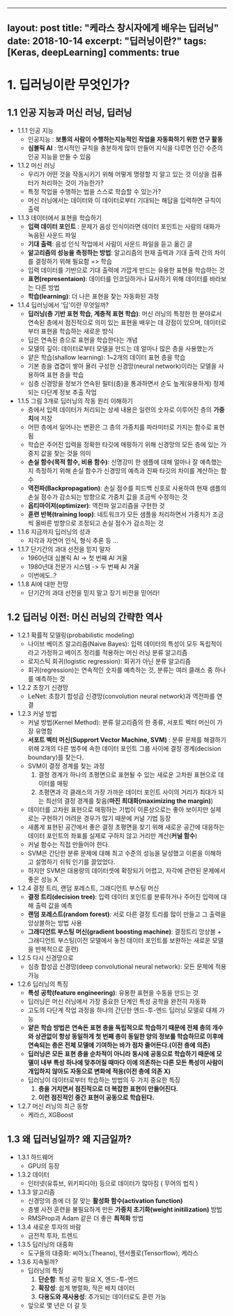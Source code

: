 
---
layout: post
title: "케라스 창시자에게 배우는 딥러닝"
date: 2018-10-14
excerpt: "딥러닝이란?"
tags: [Keras, deepLearning]
comments: true
---

# 1. 딥러닝이란 무엇인가?

## 1.1 인공 지능과 머신 러닝, 딥러닝

* 1.1.1 인공 지능
	* 인공지능 : **보통의 사람이 수행하는지능적인 작업을 자동화하기 위한 연구 활동**
	* **심볼릭 AI** : 명시적인 규칙을 충분하게 많이 만들어 지식을 다루면 인간 수준의 인공 지능을 만들 수 있음
* 1.1.2 머신 러닝
	* 우리가 어떤 것을 작동시키기 위해 어떻게 명령할 지 알고 있는 것 이상을 컴퓨터가 처리하는 것이 가능한가?
	* 특정 작업을 수행하는 법을 스스로 학습할 수 있는가?
	* 머신 러닝에서는 데이터와 이 데이터로부터 기대되는 해답을 입력하면 규칙이 출력
* 1.1.3 데이터에서 표현을 학습하기
	* **입력 데이터 포인트** : 문제가 음성 인식이라면 데이터 포인트는 사람의 대화가 녹음된 사운드 파일
	* **기대 출력**: 음성 인식 작업에서 사람이 사운드 파일을 듣고 옮긴 글
	* **알고리즘의 성능을 측정하는 방법**: 알고리즘의 현재 출력과 기대 출력 간의 차이를 결정하기 위해 필요함 => 학습
	* 입력 데이터를 기반으로 기대 출력에 가깝게 만드는 유용한 표현을 학습하는 것
	* **표현(representaion)**: 데이터를 인코딩하거나 묘사하기 위해 데이터를 바라보는 다른 방법
	* **학습(learning)**: 더 나은 표현을 찾는 자동화된 과정
* 1.1.4 딥러닝에서 '딥'이란 무엇일까?
	* **딥러닝(층 기반 표현 학습, 계층적 표현 학습)**: 머신 러닝의 특정한 한 분야로서 연속된 층에서 점진적으로 의미 있는 표현을 배우는 데 강점이 있으며, 데이터로부터 표현을 학습하는 새로운 방식
	* 딥은 연속된 층으로 표현을 학습한다는 개념
	* 모델의 깊이: 데이터로부터 모델을 만드는 데 얼마나 많은 층을 사용했는가
	* 얕은 학습(shallow learning): 1~2개의 데이터 표현 층을 학습
	* 기본 층을 겹겹이 쌓아 욜러 구성한 신경망(neural network)이라는 모델을 사용하여 표현 층을 학습
	* 심층 신경망을 정보가 연속된 필터(층)을 통과하면서 순도 높게(유용하게) 정제되는 다단계 정보 추출 작업
* 1.1.5 그림 3개로 딥러닝의 작동 원리 이해하기
	* 층에서 입력 데이터가 처리되는 상세 내용은 일련의 숫자로 이루어진 층의 **가중치**에 저장
	* 어떤 층에서 일어나는 변환은 그 층의 가중치를 파라미터로 가지는 함수로 표현됨
	* 학습은 주어진 입력을 정확한 타깃에 매핑하기 위해 신경망의 모든 층에 있는 가중치 값을 찾는 것을 의미
	* **손실 함수(목적 함수, 비용 함수)**: 신명강미 한 샘플에 대해 얼마나 잘 예측했는지 측정하기 위해 손실 함수가 신경망의 예측과 진짜 타깃의 차이를 계산하는 함수
	* **역전파(Backpropagation)**: 손실 점수를 피드백 신호로 사용하여 현재 샘플의 손실 점수가 감소되는 방향으로 가중치 값을 조금씩 수정하는 것
	* **옵티마이저(optimizer)**: 역전파 알고리즘을 구현한 것
	* **훈련 반복(training loop)**: 네트워크가 모든 샘플을 처리하면서 가중치가 조금씩 올바른 방향으로 조정되고 손실 점수가 감소하는 것
* 1.1.6 지금까지 딥러닝의 성과
	* 지각과 자연어 인식, 형식 추론 등 ...
* 1.1.7 단기간의 과대 선전을 믿지 말자
	* 1960년대 심볼릭 AI -> 첫 번째 AI 겨울
	* 1980년대 전문가 시스템 -> 두 번째 AI 겨울
	* 이번에도..?
* 1.1.8 AI에 대한 전망
	* 단기간의 과대 선전을 믿지 말고 장기 비전을 믿어라!

## 1.2 딥러닝 이전: 머신 러닝의 간략한 역사

* 1.2.1 확률적 모델링(probabilistic modeling)
	* 나이브 베이즈 알고리즘(Naive Bayes): 입력 데이터의 특성이 모두 독립적이라고 가정하고 베이즈 정리를 적용하는 머신 러닝 분류 알고리즘
	* 로지스틱 회귀(logistic regression): 회귀가 아닌 분류 알고리즘
	* 회귀(regression)는 연속적인 숫자를 예측하는 것, 분류는 여러 클래스 중 하나를 예측하는 것
* 1.2.2 초창기 신경망
	* LeNet: 초창기 합성곱 신경망(convolution neural network)과 역전파를 연결
* 1.2.3 커널 방법
	* 커널 방법(Kernel Method): 분류 알고리즘의 한 종류, 서포트 벡터 머신이 가장 유명함
	* **서포트 벡터 머신(Supprort Vector Machine, SVM)** : 분류 문제를 해결하기 위해 2개의 다른 범주에 속한 데이터 포인트 그룹 사이에 결정 경계(decision boundary)를 찾는다.
	* SVM이 결정 경계를 찾는 과정
		1. 결정 경계가 하나의 초평면으로 표현될 수 있는 새로운 고차원 표현으로 데이터를 매핑
		2. 초평면과 각 클래스의 가장 가까운 데이터 포인트 사이의 거리가 최대가 되는 최선의 결정 경계를 찾음(**마진 최대화(maximizing the margin)**)
	* 데이터를 고차원 표현으로 매핑하는 기법이 이론상으로는 좋아 보이지만 실제로는 구현하기 어려운 경우가 많기 때문에 커널 기법 등장
	* 새롭게 표현된 공간에서 좋은 결정 초평면을 찾기 위해 새로운 공간에 대응하는 데이터 포인트의 좌표를 실제로 구하지 않고 거리만 계산(**커널 함수**)
	* 커널 함수는 직접 만들어야 한다.
	* SVM은 간단한 분류 문제에 대해 최고 수준의 성능을 달성했고 이론을 이해하고 설명하기 쉬워 인기를 끌었었다.
	* 하지만 SVM은 대용량의 데이터셋에 확장되기 어렵고, 자각에 관련된 문제에서 좋은 성능 X
* 1.2.4 결정 트리, 랜덤 포레스트, 그래디언트 부스팅 머신
	* **결정 트리(decision tree)**: 입력 데이터 포인트를 분류하거나 주어진 입력에 대해 출력 값을 예측
	* **랜덤 포레스트(random forest)**: 서로 다른 결정 트리를 많이 만들고 그 출력을 앙상블하는 방법 사용
	* **그래디언트 부스팅 머신(gradient boosting machine)**: 결정트리 앙상블 + 그래디언트 부스팅(이전 모델에서 놓친 데이터 포인트를 보완하는 새로운 모델을 반복적으로 훈련)
* 1.2.5 다시 신경망으로
	* 심층 합성곱 신경망(deep convolutional neural network): 모든 문제에 적용 가능
* 1.2.6 딥러닝의 특징
	* **특성 공학(feature engineering)**: 유용한 표현을 수동을 만드는 것
	* 딥러닝은 머신 러닝에서 가장 중요한 단계인 특성 공학을 완전히 자동화
	* 고도의 다단계 작업 과정을 하나의 간단한 엔드-투-엔드 딥러닝 모델로 대체 가능
	* **얕은 학습 방법은 연속돈 표현 층을 독립적으로 학습하기 때문에 전체 층의 개수와 상관없이 항상 동일하게 첫 번째 층이 동일한 양의 정보를 학습하므로 이후에 연속되는 층은 전체 모델에 기여하는 바가 점차 줄어든다.(이전 층에 의존)**
	* **딥러닝은 모든 표현 층을 순차적이 아니라 동시에 공동으로 학습하기 때문에 모델이 내부 특성 하나에 맞추어질 때마다 이에 의존하는 다른 모든 특성이 사람이 개입하지 않아도 자동으로 변화에 적응(이전 층에 의존 X)**
	* 딥러닝이 데이터로부터 학습하는 방법의 두 가지 중요한 특징
		1. **층을 거치면서 점진적으로 더 복잡한 표현이 만들어진다.**
		2. **이런 점진적인 중간 표현이 공동으로 학습된다.**
* 1.2.7 머신 러닝의 최근 동향
	* 케라스, XGBoost

## 1.3 왜 딥러닝일까? 왜 지금일까?

* 1.3.1 하드웨어
	* GPU의 등장
* 1.3.2 데이터
	* 인터넷(유튜브, 위키피디아) 등으로 데이터가 많아짐 ( 무어의 법칙 )
* 1.3.3 알고리즘
	* 신경망의 층에 더 잘 맞는 **활성화 함수(activation function)**
	* 층별 사전 훈련을 불필요하게 만든 **가중치 초기화(weight initilization)** 방법
	* RMSProp과 Adam 같은 더 좋은 **최적화** 방법
* 1.3.4 새로운 투자의 바람
	* 금전적 투자, 트렌드
* 1.3.5 딥러닝의 대중화
	* 도구들의 대중화: 씨아노(Theano), 텐서플로(Tensorflow), 케라스
* 1.3.6 지속될까?
	* 딥러닝의 특징
		1. **단순함**: 특성 공학 필요 X, 엔드-투-엔드
		2. **확장성**: 쉽게 병렬화, 작은 배치 데이터
		3. **다용도와 재사용성**: 추가되는 데이터로도 훈련 가능
	* 앞으로 몇 년은 더 갈 듯
	